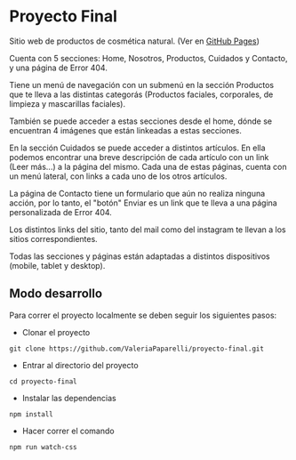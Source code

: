 # Proyecto Final
Sitio web de productos de cosmética natural. (Ver en [GitHub Pages](https://valeriapaparelli.github.io/proyecto-final/))

Cuenta con 5 secciones: Home, Nosotros, Productos, Cuidados y Contacto, y una página de Error 404. 

Tiene un menú de navegación con un submenú en la sección Productos que te lleva a las distintas categorás (Productos faciales, corporales, de limpieza y mascarillas faciales).

También se puede acceder a estas secciones desde el home, dónde se encuentran 4 imágenes que están linkeadas a estas secciones. 

En la sección Cuidados se puede acceder a distintos artículos. En ella podemos encontrar una breve descripción de cada artículo con un link (Leer más...) a la página del mismo. Cada una de estas páginas, cuenta con un menú lateral, con links a cada uno de los otros artículos. 

La página de Contacto tiene un formulario que aún no realiza ninguna acción, por lo tanto, el "botón" Enviar es un link que te lleva a una página personalizada de Error 404. 

Los distintos links del sitio, tanto del mail como del instagram te llevan a los sitios correspondientes. 

Todas las secciones y páginas están adaptadas a distintos dispositivos (mobile, tablet y desktop).

## Modo desarrollo
Para correr el proyecto localmente se deben seguir los siguientes pasos:
- Clonar el proyecto

`git clone https://github.com/ValeriaPaparelli/proyecto-final.git`

- Entrar al directorio del proyecto
  
`cd proyecto-final`

- Instalar las dependencias
 
`npm install`

- Hacer correr el comando
 
`npm run watch-css`



